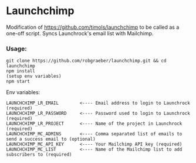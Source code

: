 Launchchimp
=================
Modification of https://github.com/timols/launchchimp to be called as a one-off script.
Syncs Launchrock's email list with Mailchimp.

### Usage:

```
git clone https://github.com/robgraeber/launchchimp.git && cd launchchimp
npm install
(setup env variables)
npm start
```

Env variables:
```
LAUNCHCHIMP_LR_EMAIL        <---- Email address to login to Launchrock (required)
LAUNCHCHIMP_LR_PASSWORD     <---- Password used to login to Launchrock (required)
LAUNCHCHIMP_LR_PROJECT      <---- Name of the project in Launchrock (required)
LAUNCHCHIMP_MC_ADMINS       <---- Comma separated list of emails to send a success email to (optional)
LAUNCHCHIMP_MC_API_KEY      <---- Your Mailchimp API key (required)
LAUNCHCHIMP_MC_LIST         <---- Name of the Mailchimp list to add subscribers to (required)
```